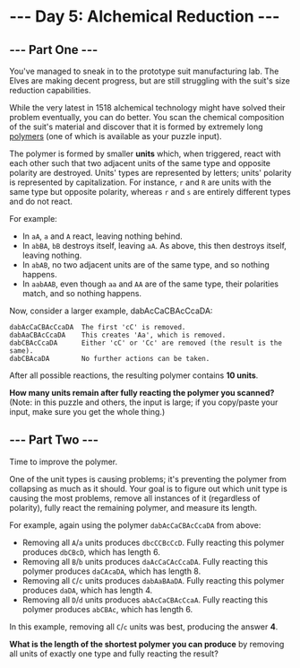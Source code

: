 # --- Day 5: Alchemical Reduction ---

## --- Part One ---

You've managed to sneak in to the prototype suit manufacturing lab. The Elves
are making decent progress, but are still struggling with the suit's size
reduction capabilities.

While the very latest in 1518 alchemical technology might have solved their
problem eventually, you can do better. You scan the chemical composition of the
suit's material and discover that it is formed by extremely long [polymers][]
(one of which is available as your puzzle input).

The polymer is formed by smaller **units** which, when triggered, react with
each other such that two adjacent units of the same type and opposite polarity
are destroyed. Units' types are represented by letters; units' polarity is
represented by capitalization. For instance, `r` and `R` are units with the
same type but opposite polarity, whereas `r` and `s` are entirely different
types and do not react.

For example:

- In `aA`, `a` and `A` react, leaving nothing behind.
- In `abBA`, `bB` destroys itself, leaving `aA`. As above, this then destroys
  itself, leaving nothing.
- In `abAB`, no two adjacent units are of the same type, and so nothing happens.
- In `aabAAB`, even though `aa` and `AA` are of the same type, their polarities
  match, and so nothing happens.

Now, consider a larger example, dabAcCaCBAcCcaDA:

    dabAcCaCBAcCcaDA  The first 'cC' is removed.
    dabAaCBAcCcaDA    This creates 'Aa', which is removed.
    dabCBAcCcaDA      Either 'cC' or 'Cc' are removed (the result is the same).
    dabCBAcaDA        No further actions can be taken.

After all possible reactions, the resulting polymer contains **10 units**.

**How many units remain after fully reacting the polymer you scanned?**
(Note: in this puzzle and others, the input is large; if you copy/paste your
input, make sure you get the whole thing.)

## --- Part Two ---

Time to improve the polymer.

One of the unit types is causing problems; it's preventing the polymer from
collapsing as much as it should. Your goal is to figure out which unit type is
causing the most problems, remove all instances of it (regardless of polarity),
fully react the remaining polymer, and measure its length.

For example, again using the polymer `dabAcCaCBAcCcaDA` from above:

- Removing all `A`/`a` units produces `dbcCCBcCcD`. Fully reacting this polymer
  produces `dbCBcD`, which has length 6.
- Removing all `B`/`b` units produces `daAcCaCAcCcaDA`. Fully reacting this
  polymer produces `daCAcaDA`, which has length 8.
- Removing all `C`/`c` units produces `dabAaBAaDA`. Fully reacting this polymer
  produces `daDA`, which has length 4.
- Removing all `D`/`d` units produces `abAcCaCBAcCcaA`. Fully reacting this
  polymer produces `abCBAc`, which has length 6.

In this example, removing all `C`/`c` units was best, producing the answer
**4**.

**What is the length of the shortest polymer you can produce** by removing all
units of exactly one type and fully reacting the result?


[polymers]: https://en.wikipedia.org/wiki/Polymer